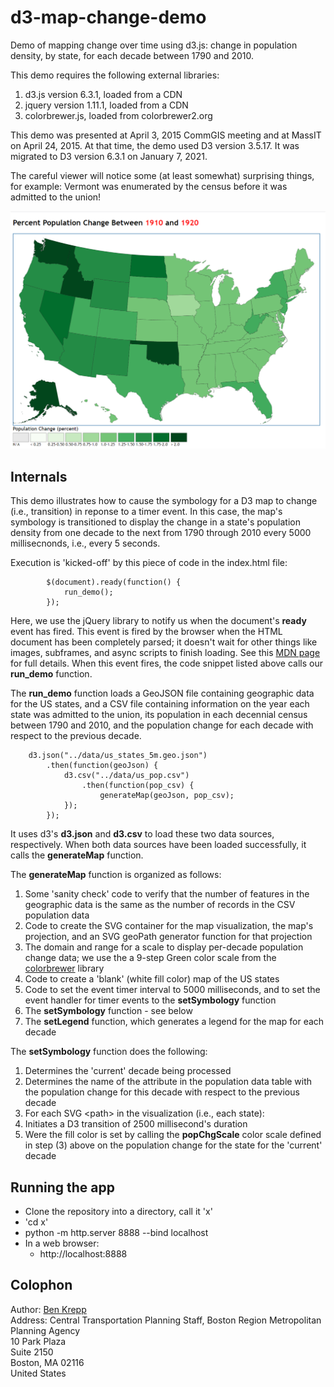 # d3-map-change-demo
Demo of mapping change over time using d3.js: change in population density, by state, for each decade between 1790 and 2010.

This demo requires the following external libraries:
  1. d3.js version 6.3.1, loaded from a CDN
  2. jquery version 1.11.1, loaded from a CDN
  3. colorbrewer.js, loaded from colorbrewer2.org

This demo was presented at April 3, 2015 CommGIS meeting and at MassIT on April 24, 2015.
At that time, the demo used D3 version 3.5.17. It was migrated to D3 version 6.3.1 on January 7, 2021.  

The careful viewer will notice some \(at least somewhat\) surprising things,
for example: Vermont was enumerated by the census before it was admitted to the union!

<img src="img/d3-map-change-demo.png"/>

## Internals
This demo illustrates how to cause the symbology for a D3 map to change (i.e., transition)
in reponse to a timer event. In this case, the map's symbology is transitioned to display
the change in a state's population density from one decade to the next from 1790 through
2010 every 5000 millisecnonds, i.e., every 5 seconds.

Execution is 'kicked-off' by this piece of code in the index.html file:
```
		$(document).ready(function() {
			run_demo();	
		});	
```
Here, we use the jQuery library to notify us when the document's __ready__ event has fired.
This event is fired by the browser when  the HTML document has been completely parsed; 
it doesn't wait for other things like images, subframes, and async scripts to finish loading.
See this [MDN page](https://developer.mozilla.org/en-US/docs/Web/API/Window/DOMContentLoaded_event) for full details.
When this event fires, the code snippet listed above calls our __run\_demo__ function.

The __run\_demo__  function loads a GeoJSON file containing geographic data for the US states,
and a CSV file containing information on the year each state was admitted to the union, its
population in each decennial census between 1790 and 2010, and the population change for 
each decade with respect to the previous decade.
```
	d3.json("../data/us_states_5m.geo.json")
		.then(function(geoJson) {
			d3.csv("../data/us_pop.csv")
				.then(function(pop_csv) {
					generateMap(geoJson, pop_csv);
			});
		});
```
It uses d3's __d3.json__ and __d3.csv__ to load these two data sources, respectively.
When both data sources have been loaded successfully, it calls the __generateMap__ function.

The __generateMap__ function is organized as follows:
1. Some 'sanity check' code to verify that the number of features in the geographic data is
   the same as the number of records in the CSV population data
2. Code to create the SVG container for the map visualization, the map's projection,
   and an SVG geoPath generator function for that projection
3. The domain and range for a scale to display per-decade population change data;
   we use the a 9-step Green color scale from the [colorbrewer](https://colorbrewer2.org/) library
4. Code to create a 'blank' (white fill color) map of the US states
5. Code to set the event timer interval to 5000 milliseconds, and to set the event
   handler for timer events to the __setSymbology__ function
6. The __setSymbology__ function - see below
7. The __setLegend__ function, which generates a legend for the map for each decade

The __setSymbology__ function does the following:
1. Determines the 'current' decade being processed
2. Determines the name of the attribute in the population data table with the 
   population change for this decade with respect to the previous decade
3. For each SVG \<path\> in the visualization (i.e., each state):
  1. Initiates a D3 transition of 2500 millisecond's duration
  2. Were the fill color is set by calling the __popChgScale__ color scale
     defined in step \(3\) above on the population change for the
	 state for the 'current' decade
	 
## Running the app
* Clone the repository into a directory, call it 'x'
* 'cd x'
* python -m http.server 8888 --bind localhost
* In a web browser:
  * http://localhost:8888

## Colophon
Author: [Ben Krepp](mailto:bkrepp@ctps.org)  
Address: Central Transportation Planning Staff, Boston Region Metropolitan Planning Agency  
10 Park Plaza  
Suite 2150  
Boston, MA 02116  
United States

